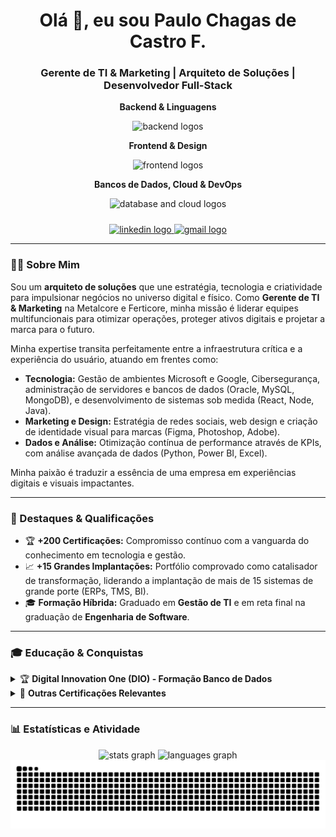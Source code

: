 <h1 align="center">Olá 👋, eu sou Paulo Chagas de Castro F.</h1>
<h3 align="center">Gerente de TI & Marketing | Arquiteto de Soluções | Desenvolvedor Full-Stack</h3>

<div align="center">
  <p><b>Backend & Linguagens</b></p>
  <img src="https://skillicons.dev/icons?i=java,spring,nodejs,go,python,rust,cpp,bash" height="50" alt="backend logos"  />
  <p><b>Frontend & Design</b></p>
  <img src="https://skillicons.dev/icons?i=react,angular,ts,js,html,css,tailwind,figma,photoshop" height="50" alt="frontend logos"  />
  <p><b>Bancos de Dados, Cloud & DevOps</b></p>
  <img src="https://skillicons.dev/icons?i=oracle,mysql,postgres,mongodb,docker,aws,azure" height="50" alt="database and cloud logos"  />
</div>

<div align="center" style="margin-top: 1.5rem;">
  <a href="https://linkedin.com/in/paulo-chagas-de-castro-filho-0555a3213" target="_blank">
    <img src="https://img.shields.io/static/v1?message=LinkedIn&logo=linkedin&label=&color=0077B5&logoColor=white&labelColor=&style=for-the-badge" height="25" alt="linkedin logo"  />
  </a>
  <a href="mailto:castroghost2@gmail.com" target="_blank">
    <img src="https://img.shields.io/static/v1?message=Email&logo=gmail&label=&color=D14836&logoColor=white&labelColor=&style=for-the-badge" height="25" alt="gmail logo" />
  </a>
  </div>

---

### 👨‍💻 Sobre Mim

Sou um **arquiteto de soluções** que une estratégia, tecnologia e criatividade para impulsionar negócios no universo digital e físico. Como **Gerente de TI & Marketing** na Metalcore e Ferticore, minha missão é liderar equipes multifuncionais para otimizar operações, proteger ativos digitais e projetar a marca para o futuro.

Minha expertise transita perfeitamente entre a infraestrutura crítica e a experiência do usuário, atuando em frentes como:
- **Tecnologia:** Gestão de ambientes Microsoft e Google, Cibersegurança, administração de servidores e bancos de dados (Oracle, MySQL, MongoDB), e desenvolvimento de sistemas sob medida (React, Node, Java).
- **Marketing e Design:** Estratégia de redes sociais, web design e criação de identidade visual para marcas (Figma, Photoshop, Adobe).
- **Dados e Análise:** Otimização contínua de performance através de KPIs, com análise avançada de dados (Python, Power BI, Excel).

Minha paixão é traduzir a essência de uma empresa em experiências digitais e visuais impactantes.

---

### 🚀 Destaques & Qualificações

- 🏆 **+200 Certificações:** Compromisso contínuo com a vanguarda do conhecimento em tecnologia e gestão.
- 📈 **+15 Grandes Implantações:** Portfólio comprovado como catalisador de transformação, liderando a implantação de mais de 15 sistemas de grande porte (ERPs, TMS, BI).
- 🎓 **Formação Híbrida:** Graduado em **Gestão de TI** e em reta final na graduação de **Engenharia de Software**.

---

### 🎓 Educação & Conquistas

<details>
<summary>🏆 <strong>Digital Innovation One (DIO) - Formação Banco de Dados</strong></summary>

- 📜 [Construa um Projeto Lógico de Banco de Dados do Zero](LINK_PARA_O_CERTIFICADO)
- 📜 [Construindo seu Primeiro Projeto Lógico de Banco de Dados](LINK_PARA_O_CERTIFICADO)
- 📜 [Modelo Relacional e Mapeamento Relacional com Banco de Dados](LINK_PARA_O_CERTIFICADO)
- 📜 [Primeiros Passos com SQL](LINK_PARA_O_CERTIFICADO)
- 📜 [Explorando Queries com SQL](LINK_PARA_O_CERTIFICADO)
- 📜 [Agrupando Registros e Tabelas com Join Statement](LINK_PARA_O_CERTIFICADO)
- 📜 [Criando Queries com Funções e Cláusulas de Agrupamentos](LINK_PARA_O_CERTIFICADO)
- 📜 [Materiais complementares - Linguagem de Consulta à Banco de Dados SQL](LINK_PARA_O_CERTIFICADO)

*🔗 [Veja todas as minhas 99+ conquistas no meu Perfil DIO](LINK_PARA_SEU_PERFIL_NA_DIO)*

</details>

<details>
<summary>📜 <strong>Outras Certificações Relevantes</strong></summary>

- 🏅 [Nome do Curso Mais Relevante](LINK_PARA_O_CERTIFICADO)
- 🏅 [Nome de Outro Curso Relevante](LINK_PARA_O_CERTIFICADO)
- 🔗 [Veja minhas credenciais no LinkedIn](LINK_PARA_A_SEÇÃO_DE_CERTIFICADOS_DO_SEU_LINKEDIN)

</details>

---

### 📊 Estatísticas e Atividade

<div align="center">
  <img src="https://github-readme-stats.vercel.app/api?username=Dev-Universe-Castro&hide_title=false&hide_rank=false&show_icons=true&include_all_commits=true&count_private=true&disable_animations=false&theme=dracula&locale=pt-br&hide_border=false" height="150" alt="stats graph"  />
  <img src="https://github-readme-stats.vercel.app/api/top-langs?username=Dev-Universe-Castro&locale=pt-br&hide_title=false&layout=compact&card_width=320&langs_count=5&theme=dracula&hide_border=false" height="150" alt="languages graph"  />
</div>

<picture>
  <source media="(prefers-color-scheme: dark)" srcset="https://raw.githubusercontent.com/Dev-Universe-Castro/Dev-Universe-Castro/output/pacman-contribution-graph-dark.svg">
  <source media="(prefers-color-scheme: light)" srcset="https://raw.githubusercontent.com/Dev-Universe-Castro/Dev-Universe-Castro/output/pacman-contribution-graph.svg">
  <img alt="pacman contribution graph" src="https://raw.githubusercontent.com/Dev-Universe-Castro/Dev-Universe-Castro/output/pacman-contribution-graph.svg">
</picture>
